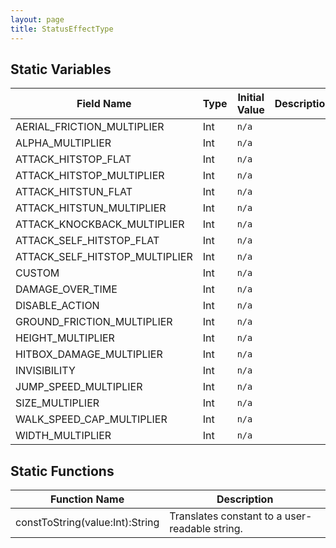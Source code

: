```yaml
---
layout: page
title: StatusEffectType
---
```


## Static Variables

| Field Name | Type | Initial Value | Description |
| ------------ | ------ | --------------- | ------------- |
| AERIAL_FRICTION_MULTIPLIER | Int | `n/a` |  |
| ALPHA_MULTIPLIER | Int | `n/a` |  |
| ATTACK_HITSTOP_FLAT | Int | `n/a` |  |
| ATTACK_HITSTOP_MULTIPLIER | Int | `n/a` |  |
| ATTACK_HITSTUN_FLAT | Int | `n/a` |  |
| ATTACK_HITSTUN_MULTIPLIER | Int | `n/a` |  |
| ATTACK_KNOCKBACK_MULTIPLIER | Int | `n/a` |  |
| ATTACK_SELF_HITSTOP_FLAT | Int | `n/a` |  |
| ATTACK_SELF_HITSTOP_MULTIPLIER | Int | `n/a` |  |
| CUSTOM | Int | `n/a` |  |
| DAMAGE_OVER_TIME | Int | `n/a` |  |
| DISABLE_ACTION | Int | `n/a` |  |
| GROUND_FRICTION_MULTIPLIER | Int | `n/a` |  |
| HEIGHT_MULTIPLIER | Int | `n/a` |  |
| HITBOX_DAMAGE_MULTIPLIER | Int | `n/a` |  |
| INVISIBILITY | Int | `n/a` |  |
| JUMP_SPEED_MULTIPLIER | Int | `n/a` |  |
| SIZE_MULTIPLIER | Int | `n/a` |  |
| WALK_SPEED_CAP_MULTIPLIER | Int | `n/a` |  |
| WIDTH_MULTIPLIER | Int | `n/a` |  |


## Static Functions

| Function Name | Description |
| --------------- | ------------- |
| constToString(value:Int):String | Translates constant to a user-readable string. |


